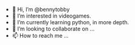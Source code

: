 - 👋 Hi, I’m @bennytobby
- 👀 I’m interested in videogames.
- 🌱 I’m currently learning python, in more depth.
- 💞️ I’m looking to collaborate on ...
- 📫 How to reach me ...

<!---
bennytobby/bennytobby is a ✨ special ✨ repository because its `README.md` (this file) appears on your GitHub profile.
You can click the Preview link to take a look at your changes.
--->
